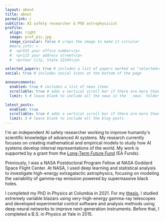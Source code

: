 ```yaml
---
layout: about
title: about
permalink: /
subtitle: AI safety researcher & PhD astrophysicist
profile:
  align: right
  image: prof_pic.jpg
  image_circular: false # crops the image to make it circular
  #more_info: >
  #  <p>555 your office number</p>
  #  <p>123 your address street</p>
  #  <p>Your City, State 12345</p>

selected_papers: true # includes a list of papers marked as "selected={true}"
social: true # includes social icons at the bottom of the page

announcements:
  enabled: true # includes a list of news items
  scrollable: true # adds a vertical scroll bar if there are more than 3 news items
  limit: 5 # leave blank to include all the news in the `_news` folder

latest_posts:
  enabled: true
  scrollable: true # adds a vertical scroll bar if there are more than 3 new posts items
  limit: 3 # leave blank to include all the blog posts
---
```


I'm an independent AI safety researcher working to improve humanity's scientific knowledge of advanced AI systems. My research currently focuses on creating mathematical and empirical models to study how AI systems develop internal representations of the world. My work is supported by a grant from the [Long-Term Future Fund](https://funds.effectivealtruism.org/funds/far-future) (EA Funds).

Previously, I was a NASA Postdoctoral Program Fellow at NASA Goddard Space Flight Center. At NASA, I used deep learning and statistical analysis to investigate high-energy extragalactic astrophysics, focusing on modeling the variability of gamma-ray emission powered by supermassive black holes.

I completed my PhD in Physics at Columbia in 2021. For my [thesis](https://doi.org/10.7916/d8-jznf-8e64), I studied extremely variable blazars using very-high-energy gamma-ray telescopes and developed experimental control software and analysis methods using deep neural networks to improve next-generation instruments.
Before that, I completed a B.S. in Physics at Yale in 2015.

